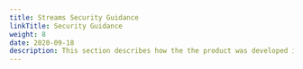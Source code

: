 ```yaml
---
title: Streams Security Guidance
linkTitle: Security Guidance
weight: 8
date: 2020-09-18
description: This section describes how the the product was developed in a secure way, and provides a link to the Streams Security guide.
---
```

